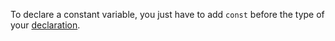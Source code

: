 To declare a constant variable, you just have to add `const` before the type of your [declaration](Déclaration_variables.md).
